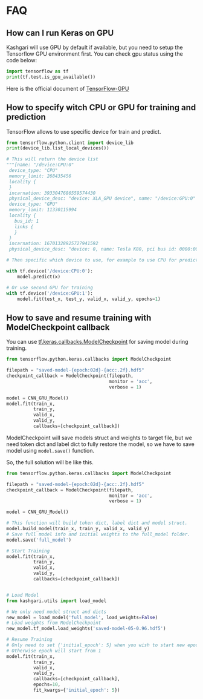# FAQ

## How can I run Keras on GPU

Kashgari will use GPU by default if available, but you need to setup the Tensorflow GPU environment first. You can check gpu status using the code below:

```python
import tensorflow as tf
print(tf.test.is_gpu_available())
```

Here is the official document of [TensorFlow-GPU](https://www.tensorflow.org/install/gpu)

## How to specify witch CPU or GPU for training and prediction

TensorFlow allows to use specific device for train and predict.

```python
from tensorflow.python.client import device_lib
print(device_lib.list_local_devices())

# This will return the device list
"""[name: "/device:CPU:0"
 device_type: "CPU"
 memory_limit: 268435456
 locality {
 }
 incarnation: 3933047686559574430
 physical_device_desc: "device: XLA_GPU device", name: "/device:GPU:0"
 device_type: "GPU"
 memory_limit: 11330115994
 locality {
   bus_id: 1
   links {
   }
 }
 incarnation: 16701328925727941592
 physical_device_desc: "device: 0, name: Tesla K80, pci bus id: 0000:00:04.0, compute capability: 3.7"]"""

# Then specific which device to use, for example to use CPU for prediction

with tf.device('/device:CPU:0'):
    model.predict(x)

# Or use second GPU for training
with tf.device('/device:GPU:1'):
    model.fit(test_x, test_y, valid_x, valid_y, epochs=1)
```


## How to save and resume training with ModelCheckpoint callback

You can use [tf.keras.callbacks.ModelCheckpoint](https://www.tensorflow.org/api_docs/python/tf/keras/callbacks/ModelCheckpoint) for saving model during training.

```python
from tensorflow.python.keras.callbacks import ModelCheckpoint

filepath = "saved-model-{epoch:02d}-{acc:.2f}.hdf5"
checkpoint_callback = ModelCheckpoint(filepath,
                                      monitor = 'acc',
                                      verbose = 1)

model = CNN_GRU_Model()
model.fit(train_x,
          train_y,
          valid_x,
          valid_y,
          callbacks=[checkpoint_callback])
```

ModelCheckpoint will save models struct and weights to target file, but we need token dict and label dict to fully restore the model, so we have to save model using `model.save()` function.

So, the full solution will be like this.

```python
from tensorflow.python.keras.callbacks import ModelCheckpoint

filepath = "saved-model-{epoch:02d}-{acc:.2f}.hdf5"
checkpoint_callback = ModelCheckpoint(filepath,
                                      monitor = 'acc',
                                      verbose = 1)

model = CNN_GRU_Model()

# This function will build token dict, label dict and model struct.
model.build_model(train_x, train_y, valid_x, valid_y)
# Save full model info and initial weights to the full_model folder.
model.save('full_model')

# Start Training
model.fit(train_x,
          train_y,
          valid_x,
          valid_y,
          callbacks=[checkpoint_callback])


# Load Model
from kashgari.utils import load_model

# We only need model struct and dicts
new_model = load_model('full_model', load_weights=False)
# Load weights from ModelCheckpoint
new_model.tf_model.load_weights('saved-model-05-0.96.hdf5')

# Resume Training
# Only need to set {'initial_epoch': 5} when you wish to start new epoch from 6
# Otherwise epoch will start from 1
model.fit(train_x,
          train_y,
          valid_x,
          valid_y,
          callbacks=[checkpoint_callback],
          epochs=10,
          fit_kwargs={'initial_epoch': 5})
```
